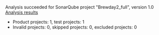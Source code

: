 Analysis succeeded for SonarQube project "Brewday2_full", version 1.0 [Analysis results](http://localhost:9000/dashboard/index/org.sonarqube:sonarqube-scanner-msbuild)
- Product projects: 1, test projects: 1
- Invalid projects: 0, skipped projects: 0, excluded projects: 0
